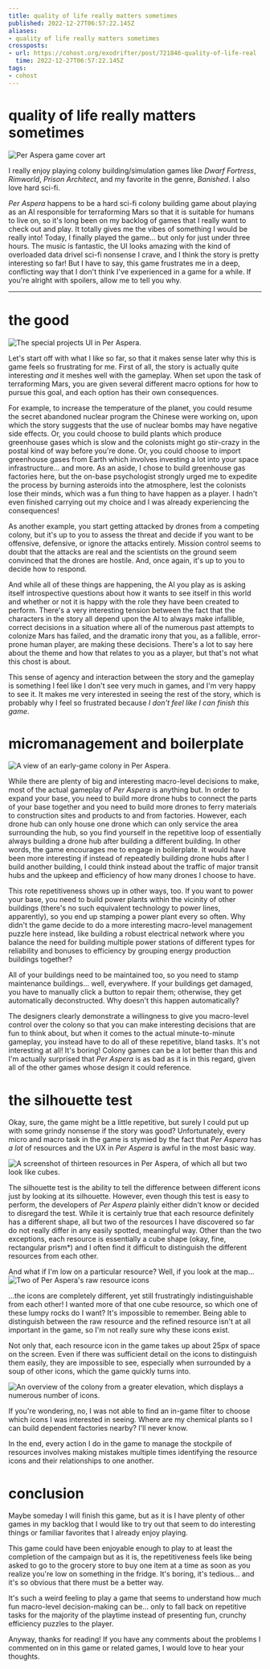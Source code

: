 ```yaml
---
title: quality of life really matters sometimes
published: 2022-12-27T06:57:22.145Z
aliases:
- quality of life really matters sometimes
crossposts:
- url: https://cohost.org/exodrifter/post/721846-quality-of-life-real
  time: 2022-12-27T06:57:22.145Z
tags:
- cohost
---
```


# quality of life really matters sometimes

![Per Aspera game cover art](20221227065722-per-aspera.jpg)

I really enjoy playing colony building/simulation games like _Dwarf Fortress_, _Rimworld_, _Prison Architect_, and my favorite in the genre, _Banished_. I also love hard sci-fi.

_Per Aspera_ happens to be a hard sci-fi colony building game about playing as an AI responsible for terraforming Mars so that it is suitable for humans to live on, so it's long been on my backlog of games that I really want to check out and play. It totally gives me the vibes of something I would be really into! Today, I finally played the game... but only for just under three hours. The music is fantastic, the UI looks amazing with the kind of overloaded data drivel sci-fi nonsense I crave, and I think the story is pretty interesting so far! But I have to say, this game frustrates me in a deep, conflicting way that I don't think I've experienced in a game for a while. If you're alright with spoilers, allow me to tell you why.

---

# the good
![The special projects UI in Per Aspera.](20221227065722-per-aspera-special-projects.png)

Let's start off with what I like so far, so that it makes sense later why this is game feels so frustrating for me. First of all, the story is actually quite interesting _and_ it meshes well with the gameplay. When set upon the task of terraforming Mars, you are given several different macro options for how to pursue this goal, and each option has their own consequences.

For example, to increase the temperature of the planet, you could resume the secret abandoned nuclear program the Chinese were working on, upon which the story suggests that the use of nuclear bombs may have negative side effects. Or, you could choose to build plants which produce greenhouse gases which is slow and the colonists might go stir-crazy in the postal kind of way before you're done. Or, you could choose to import greenhouse gases from Earth which involves investing a lot into your space infrastructure... and more. As an aside, I chose to build greenhouse gas factories here, but the on-base psychologist strongly urged me to expedite the process by burning asteroids into the atmosphere, lest the colonists lose their minds, which was a fun thing to have happen as a player. I hadn't even finished carrying out my choice and I was already experiencing the consequences!

As another example, you start getting attacked by drones from a competing colony, but it's up to you to assess the threat and decide if you want to be offensive, defensive, or ignore the attacks entirely. Mission control seems to doubt that the attacks are real and the scientists on the ground seem convinced that the drones are hostile. And, once again, it's up to you to decide how to respond.

And while all of these things are happening, the AI you play as is asking itself introspective questions about how it wants to see itself in this world and whether or not it is happy with the role they have been created to perform. There's a very interesting tension between the fact that the characters in the story all depend upon the AI to always make infallible, correct decisions in a situation where all of the numerous past attempts to colonize Mars has failed, and the dramatic irony that you, as a fallible, error-prone human player, are making these decisions. There's a lot to say here about the theme and how that relates to you as a player, but that's not what this chost is about.

This sense of agency and interaction between the story and the gameplay is something I feel like I don't see very much in games, and I'm very happy to see it. It makes me very interested in seeing the rest of the story, which is probably why I feel so frustrated because _I don't feel like I can finish this game_.

# micromanagement and boilerplate

![A view of an early-game colony in Per Aspera.](20221227065722-per-aspera-planet.png)

While there are plenty of big and interesting macro-level decisions to make, most of the actual gameplay of _Per Aspera_ is anything but. In order to expand your base, you need to build more drone hubs to connect the parts of your base together and you need to build more drones to ferry materials to construction sites and products to and from factories. However, each drone hub can only house one drone which can only service the area surrounding the hub, so you find yourself in the repetitive loop of essentially always building a drone hub after building a different building. In other words, the game encourages me to engage in boilerplate. It would have been more interesting if instead of repeatedly building drone hubs after I build another building, I could think instead about the traffic of major transit hubs and the upkeep and efficiency of how many drones I choose to have.

This rote repetitiveness shows up in other ways, too. If you want to power your base, you need to build power plants within the vicinity of other buildings (there's no such equivalent technology to power lines, apparently), so you end up stamping a power plant every so often. Why didn't the game decide to do a more interesting macro-level management puzzle here instead, like building a robust electrical network where you balance the need for building multiple power stations of different types for reliability and bonuses to efficiency by grouping energy production buildings together?

All of your buildings need to be maintained too, so you need to stamp maintenance buildings... well, everywhere. If your buildings get damaged, you have to manually click a button to repair them; otherwise, they get automatically deconstructed. Why doesn't this happen automatically?

The designers clearly demonstrate a willingness to give you macro-level control over the colony so that you can make interesting decisions that are fun to think about, but when it comes to the actual minute-to-minute gameplay, you instead have to do all of these repetitive, bland tasks. It's not interesting at all! It's boring! Colony games can be a lot better than this and I'm actually surprised that _Per Aspera_ is as bad as it is in this regard, given all of the other games whose design it could reference.

# the silhouette test

Okay, sure, the game might be a little repetitive, but surely I could put up with some grindy nonsense if the story was good? Unfortunately, every micro and macro task in the game is stymied by the fact that _Per Aspera_ has _a lot_ of resources and the UX in _Per Aspera_ is awful in the most basic way.

![A screenshot of thirteen resources in Per Aspera, of which all but two look like cubes.](20221227065722-per-aspera-resources.png)

The silhouette test is the ability to tell the difference between different icons just by looking at its silhouette. However, even though this test is easy to perform, the developers of _Per Aspera_ plainly either didn't know or decided to disregard the test. While it is certainly true that each resource definitely has a different shape, all but two of the resources I have discovered so far do not really differ in any easily spotted, meaningful way. Other than the two exceptions, each resource is essentially a cube shape (okay, fine, rectangular prism*) and I often find it difficult to distinguish the different resources from each other.

And what if I'm low on a particular resource? Well, if you look at the map...
![Two of Per Aspera's raw resource icons](20221227065722-per-aspera-lumpy-rock.png)

...the icons are completely different, yet still frustratingly indistinguishable from each other! I wanted more of that one cube resource, so which one of these lumpy rocks do I want? It's impossible to remember. Being able to distinguish between the raw resource and the refined resource isn't at all important in the game, so I'm not really sure why these icons exist.

Not only that, each resource icon in the game takes up about 25px of space on the screen. Even if there was sufficient detail on the icons to distinguish them easily, they are impossible to see, especially when surrounded by a soup of other icons, which the game quickly turns into.

![An overview of the colony from a greater elevation, which displays a numerous number of icons.](20221227065722-per-aspera-icon-soup.png)

If you're wondering, no, I was not able to find an in-game filter to choose which icons I was interested in seeing. Where are my chemical plants so I can build dependent factories nearby? I'll never know.

In the end, every action I do in the game to manage the stockpile of resources involves making mistakes multiple times identifying the resource icons and their relationships to one another.

# conclusion

Maybe someday I will finish this game, but as it is I have plenty of other games in my backlog that I would like to try out that seem to do interesting things or familiar favorites that I already enjoy playing.

This game could have been enjoyable enough to play to at least the completion of the campaign but as it is, the repetitiveness feels like being asked to go to the grocery store to buy one item at a time as soon as you realize you're low on something in the fridge. It's boring, it's tedious... and it's so obvious that there must be a better way.

It's such a weird feeling to play a game that seems to understand how much fun macro-level decision-making can be... only to fall back on repetitive tasks for the majority of the playtime instead of presenting fun, crunchy efficiency puzzles to the player.

Anyway, thanks for reading! If you have any comments about the problems I commented on in this game or related games, I would love to hear your thoughts.
